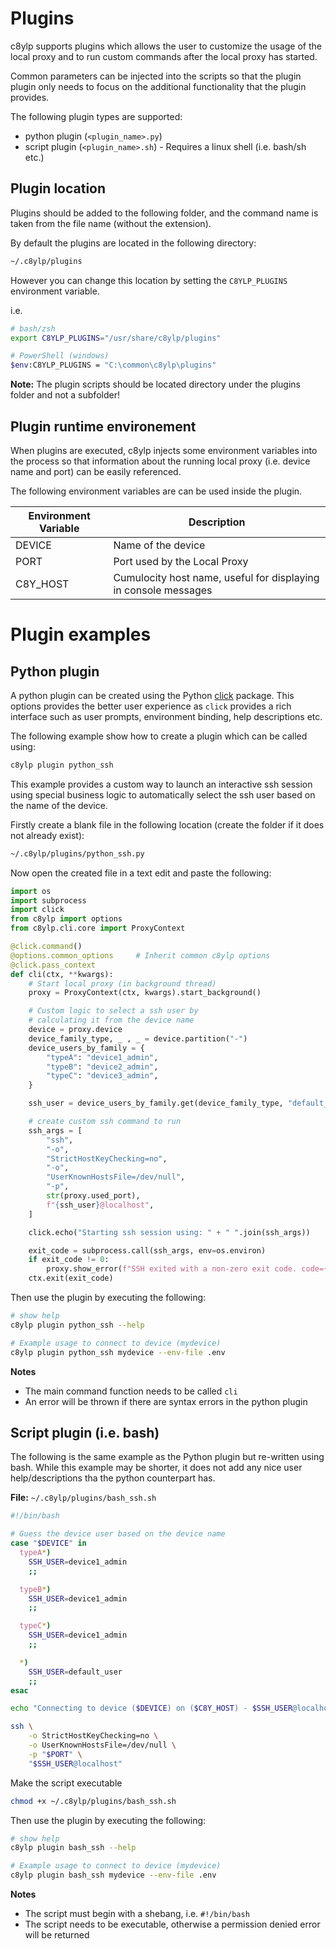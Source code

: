 # Plugins

c8ylp supports plugins which allows the user to customize the usage of the local proxy and to run custom commands after the local proxy has started.

Common parameters can be injected into the scripts so that the plugin plugin only needs to focus on the additional functionality that the plugin provides.

The following plugin types are supported:

* python plugin (`<plugin_name>.py`)
* script plugin (`<plugin_name>.sh`) - Requires a linux shell (i.e. bash/sh etc.)

## Plugin location

Plugins should be added to the following folder, and the command name is taken from the file name (without the extension).

By default the plugins are located in the following directory:

```sh
~/.c8ylp/plugins
```

However you can change this location by setting the `C8YLP_PLUGINS` environment variable.

i.e.

```sh
# bash/zsh
export C8YLP_PLUGINS="/usr/share/c8ylp/plugins"

# PowerShell (windows)
$env:C8YLP_PLUGINS = "C:\common\c8ylp\plugins"
```

**Note:** The plugin scripts should be located directory under the plugins folder and not a subfolder!

## Plugin runtime environement

When plugins are executed, c8ylp injects some environment variables into the process so that information about the running local proxy (i.e. device name and port) can be easily referenced.

The following environment variables are can be used inside the plugin.

|Environment Variable|Description|
|--------|-----------|
|DEVICE|Name of the device|
|PORT|Port used by the Local Proxy|
|C8Y_HOST|Cumulocity host name, useful for displaying in console messages|


# Plugin examples

## Python plugin

A python plugin can be created using the Python [click](https://click.palletsprojects.com/) package. This options provides the better user experience as `click` provides a rich interface such as user prompts, environment binding, help descriptions etc.

The following example show how to create a plugin which can be called using:

```sh
c8ylp plugin python_ssh
```

This example provides a custom way to launch an interactive ssh session using special business logic to automatically select the ssh user based on the name of the device.

Firstly create a blank file in the following location (create the folder if it does not already exist):

```sh
~/.c8ylp/plugins/python_ssh.py
```

Now open the created file in a text edit and paste the following:

```py
import os
import subprocess
import click
from c8ylp import options
from c8ylp.cli.core import ProxyContext

@click.command()
@options.common_options     # Inherit common c8ylp options
@click.pass_context
def cli(ctx, **kwargs):
    # Start local proxy (in background thread)
    proxy = ProxyContext(ctx, kwargs).start_background()

    # Custom logic to select a ssh user by
    # calculating it from the device name
    device = proxy.device
    device_family_type, _ , _ = device.partition("-")
    device_users_by_family = {
        "typeA": "device1_admin",
        "typeB": "device2_admin",
        "typeC": "device3_admin",
    }

    ssh_user = device_users_by_family.get(device_family_type, "default_admin")

    # create custom ssh command to run
    ssh_args = [
        "ssh",
        "-o",
        "StrictHostKeyChecking=no",
        "-o",
        "UserKnownHostsFile=/dev/null",
        "-p",
        str(proxy.used_port),
        f"{ssh_user}@localhost",
    ]

    click.echo("Starting ssh session using: " + " ".join(ssh_args))

    exit_code = subprocess.call(ssh_args, env=os.environ)
    if exit_code != 0:
        proxy.show_error(f"SSH exited with a non-zero exit code. code={exit_code}")
    ctx.exit(exit_code)
```

Then use the plugin by executing the following:

```sh
# show help
c8ylp plugin python_ssh --help

# Example usage to connect to device (mydevice)
c8ylp plugin python_ssh mydevice --env-file .env
```

**Notes**

* The main command function needs to be called `cli`
* An error will be thrown if there are syntax errors in the python plugin


## Script plugin (i.e. bash)

The following is the same example as the Python plugin but re-written using bash. While this example may be shorter, it does not add any nice user help/descriptions tha the python counterpart has.

**File:**   `~/.c8ylp/plugins/bash_ssh.sh`

```sh
#!/bin/bash

# Guess the device user based on the device name
case "$DEVICE" in
  typeA*)
    SSH_USER=device1_admin
    ;;

  typeB*)
    SSH_USER=device1_admin
    ;;

  typeC*)
    SSH_USER=device1_admin
    ;;

  *)
    SSH_USER=default_user
    ;;
esac

echo "Connecting to device ($DEVICE) on ($C8Y_HOST) - $SSH_USER@localhost (port $PORT)"

ssh \
    -o StrictHostKeyChecking=no \
    -o UserKnownHostsFile=/dev/null \
    -p "$PORT" \
    "$SSH_USER@localhost"
```

Make the script executable

```sh
chmod +x ~/.c8ylp/plugins/bash_ssh.sh
```

Then use the plugin by executing the following:

```sh
# show help
c8ylp plugin bash_ssh --help

# Example usage to connect to device (mydevice)
c8ylp plugin bash_ssh mydevice --env-file .env
```

**Notes**

* The script must begin with a shebang, i.e. `#!/bin/bash`
* The script needs to be executable, otherwise a permission denied error will be returned
